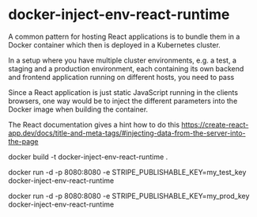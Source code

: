 # docker-inject-env-react-runtime

A common pattern for hosting React applications is to bundle them in a Docker container which then is deployed in a Kubernetes cluster.

In a setup where you have multiple cluster environments, e.g. a test, a staging and a production environment, each containing its own backend and frontend application running on different hosts, you need to pass 

Since a React application is just static JavaScript running in the clients browsers, one way would be to inject the different parameters into the Docker image when building the container. 



The React documentation gives a hint how to do this https://create-react-app.dev/docs/title-and-meta-tags/#injecting-data-from-the-server-into-the-page





docker build -t docker-inject-env-react-runtime .

docker run -d -p 8080:8080 -e STRIPE_PUBLISHABLE_KEY=my_test_key docker-inject-env-react-runtime

docker run -d -p 8080:8080 -e STRIPE_PUBLISHABLE_KEY=my_prod_key docker-inject-env-react-runtime